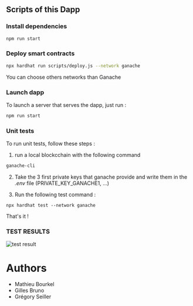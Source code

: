 ## Scripts of this Dapp

### Install dependencies

```sh
npm run start
```

### Deploy smart contracts

```sh
npx hardhat run scripts/deploy.js --network ganache
```

You can choose others networks than Ganache

### Launch dapp
To launch a server that serves the dapp, just run : 

```sh
npm run start
```

### Unit tests
To run unit tests, follow these steps : 

1) run a local blockcchain with the following command 

```sh
ganache-cli
```

2) Take the 3 first private keys that ganache provide and write them in the _.env_ file (PRIVATE_KEY_GANACHE1, ...)

3) Run the following test command : 

```
npx hardhat test --network ganache
```

That's it !

### TEST RESULTS

![test result](https://ibb.co/jH2Xg0T)



# Authors

 * Mathieu Bourkel
 * Gilles Bruno
 * Grégory Seiller
